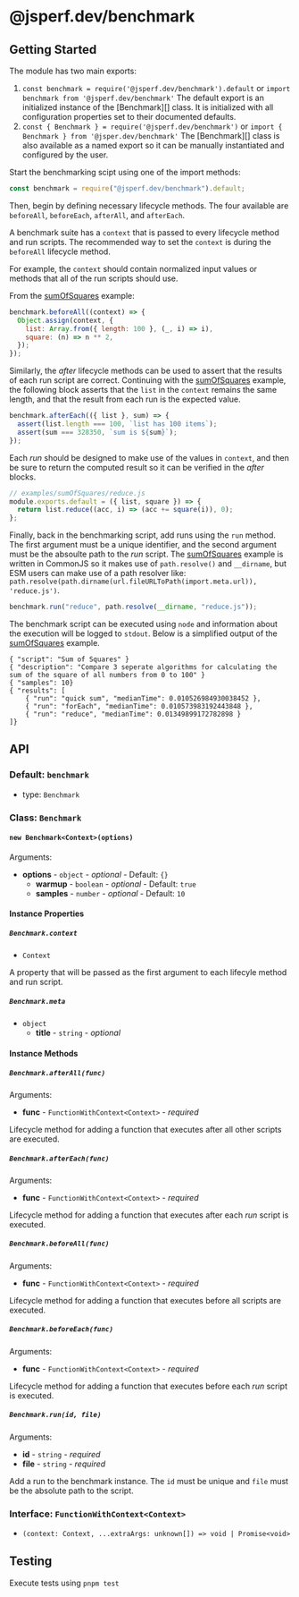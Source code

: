 # @jsperf.dev/benchmark

## Getting Started

The module has two main exports:

1. `const benchmark = require('@jsperf.dev/benchmark').default` or `import benchmark from '@jsperf.dev/benchmark'`
   The default export is an initialized instance of the [Benchmark][] class. It is initialized with all configuration properties set to their documented defaults.
2. `const { Benchmark } = require('@jsperf.dev/benchmark')` or `import { Benchmark } from '@jsper.dev/benchmark'`
   The [Benchmark][] class is also available as a named export so it can be manually instantiated and configured by the user.

Start the benchmarking scipt using one of the import methods:

```js
const benchmark = require("@jsperf.dev/benchmark").default;
```

Then, begin by defining necessary lifecycle methods. The four available are `beforeAll`, `beforeEach`, `afterAll`, and `afterEach`.

A benchmark suite has a `context` that is passed to every lifecycle method and run scripts. The recommended way to set the `context` is during the `beforeAll` lifecycle method.

For example, the `context` should contain normalized input values or methods that all of the run scripts should use.

From the [sumOfSquares]() example:

```js
benchmark.beforeAll((context) => {
  Object.assign(context, {
    list: Array.from({ length: 100 }, (_, i) => i),
    square: (n) => n ** 2,
  });
});
```

Similarly, the _after_ lifecycle methods can be used to assert that the results of each run script are correct. Continuing with the [sumOfSquares]() example, the following block asserts that the `list` in the `context` remains the same length, and that the result from each run is the expected value.

```js
benchmark.afterEach(({ list }, sum) => {
  assert(list.length === 100, `list has 100 items`);
  assert(sum === 328350, `sum is ${sum}`);
});
```

Each _run_ should be designed to make use of the values in `context`, and then be sure to return the computed result so it can be verified in the _after_ blocks.

```js
// examples/sumOfSquares/reduce.js
module.exports.default = ({ list, square }) => {
  return list.reduce((acc, i) => (acc += square(i)), 0);
};
```

Finally, back in the benchmarking script, add runs using the `run` method. The first argument must be a unique identifier, and the second argument must be the absoulte path to the _run_ script. The [sumOfSquares]() example is written in CommonJS so it makes use of `path.resolve()` and `__dirname`, but ESM users can make use of a path resolver like: `path.resolve(path.dirname(url.fileURLToPath(import.meta.url)), 'reduce.js')`.

```js
benchmark.run("reduce", path.resolve(__dirname, "reduce.js"));
```

The benchmark script can be executed using `node` and information about the execution will be logged to `stdout`. Below is a simplified output of the [sumOfSquares]() example.

```
{ "script": "Sum of Squares" }
{ "description": "Compare 3 seperate algorithms for calculating the sum of the square of all numbers from 0 to 100" }
{ "samples": 10}
{ "results": [
    { "run": "quick sum", "medianTime": 0.010526984930038452 },
    { "run": "forEach", "medianTime": 0.010573983192443848 },
    { "run": "reduce", "medianTime": 0.01349899172782898 }
]}
```

## API

### Default: `benchmark`

- type: `Benchmark`

### Class: `Benchmark`

#### `new Benchmark<Context>(options)`

Arguments:

- **options** - `object` - _optional_ - Default: `{}`
  - **warmup** - `boolean` - _optional_ - Default: `true`
  - **samples** - `number` - _optional_ - Default: `10`

#### Instance Properties

##### `Benchmark.context`

- `Context`

A property that will be passed as the first argument to each lifecyle method and run script.

##### `Benchmark.meta`

- `object`
  - **title** - `string` - _optional_

#### Instance Methods

##### `Benchmark.afterAll(func)`

Arguments:

- **func** - `FunctionWithContext<Context>` - _required_

Lifecycle method for adding a function that executes after all other scripts are executed.

##### `Benchmark.afterEach(func)`

Arguments:

- **func** - `FunctionWithContext<Context>` - _required_

Lifecycle method for adding a function that executes after each _run_ script is executed.

##### `Benchmark.beforeAll(func)`

Arguments:

- **func** - `FunctionWithContext<Context>` - _required_

Lifecycle method for adding a function that executes before all scripts are executed.

##### `Benchmark.beforeEach(func)`

Arguments:

- **func** - `FunctionWithContext<Context>` - _required_

Lifecycle method for adding a function that executes before each _run_ script is executed.

##### `Benchmark.run(id, file)`

Arguments:

- **id** - `string` - _required_
- **file** - `string` - _required_

Add a run to the benchmark instance. The `id` must be unique and `file` must be the absolute path to the script.

### Interface: `FunctionWithContext<Context>`

- `(context: Context, ...extraArgs: unknown[]) => void | Promise<void>`

## Testing

Execute tests using `pnpm test`
